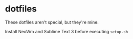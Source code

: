 # dotfiles
These dotfiles aren't special, but they're mine.

Install NeoVim and Sublime Text 3 before executing `setup.sh`
